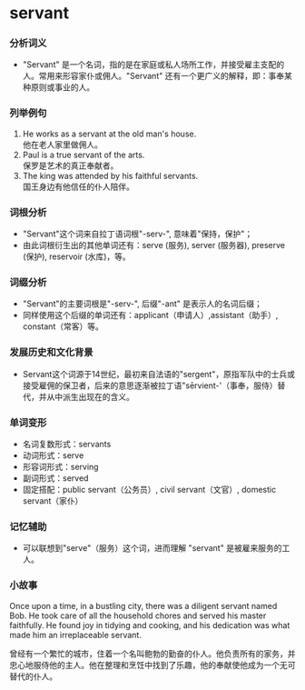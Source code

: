 # servant

### 分析词义

  

*   "Servant" 是一个名词，指的是在家庭或私人场所工作，并接受雇主支配的人。常用来形容家仆或佣人。"Servant" 还有一个更广义的解释，即：事奉某种原则或事业的人。

  

### 列举例句

  

1.  He works as a servant at the old man's house.  
    他在老人家里做佣人。
2.  Paul is a true servant of the arts.  
    保罗是艺术的真正奉献者。
3.  The king was attended by his faithful servants.  
    国王身边有他信任的仆人陪伴。

  

### 词根分析

  

*   "Servant"这个词来自拉丁语词根"-serv-", 意味着"保持，保护"；
*   由此词根衍生出的其他单词还有：serve (服务), server (服务器), preserve (保护), reservoir (水库)，等。

  

### 词缀分析

  

*   "Servant"的主要词根是"-serv-", 后缀"-ant" 是表示人的名词后缀；
*   同样使用这个后缀的单词还有：applicant（申请人）,assistant（助手）, constant（常客）等。

  

### 发展历史和文化背景

  

*   Servant这个词源于14世纪，最初来自法语的"sergent"，原指军队中的士兵或接受雇佣的保卫者，后来的意思逐渐被拉丁语"sērvient-'（事奉，服侍）替代，并从中派生出现在的含义。

  

### 单词变形

  

*   名词复数形式：servants
*   动词形式：serve
*   形容词形式：serving
*   副词形式：served
*   固定搭配：public servant（公务员）, civil servant（文官）, domestic servant（家仆）

  

### 记忆辅助

  

*   可以联想到"serve"（服务）这个词，进而理解 "servant" 是被雇来服务的工人。

  

### 小故事

  

Once upon a time, in a bustling city, there was a diligent servant named Bob. He took care of all the household chores and served his master faithfully. He found joy in tidying and cooking, and his dedication was what made him an irreplaceable servant.

  

曾经有一个繁忙的城市，住着一个名叫鲍勃的勤奋的仆人。他负责所有的家务，并忠心地服侍他的主人。他在整理和烹饪中找到了乐趣，他的奉献使他成为一个无可替代的仆人。
